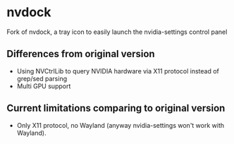 # nvdock
Fork of nvdock, a tray icon to easily launch the nvidia-settings control panel

## Differences from original version
- Using NVCtrlLib to query NVIDIA hardware via X11 protocol instead of grep/sed parsing
- Multi GPU support

## Current limitations comparing to original version
- Only X11 protocol, no Wayland (anyway nvidia-settings won't work with Wayland).

